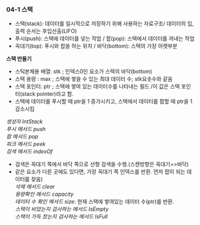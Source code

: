 ### 04-1 스택 

- 스택(stack): 데이터를 일시적으로 저장하기 위해 사용하는 자료구조/ 데이터의 입,출력 순서는 후입선출(LIFO)
- 푸시(push): 스택에 데이터를 넣는 작업 / 팝(pop): 스택에서 데이터를 꺼내는 작업
- 꼭대기(top): 푸시와 팝을 하는 위치 / 바닥(bottom): 스택의 가장 아랫부분

__스택 만들기__ 
- 스틱본체용 배열: stk ; 인덱스0인 요소가 스택의 바닥(bottom) 
- 스택 용량 : max ; 스택에 쌓을 수 있는 최대 데이터 수; stk요솟수와 같음
- 스택 포인터: ptr ; 스택에 쌓여 있는 데이터수를 나타내는 필드 /이 값은 스택 포인터(stack pointer)라고 함. 
- 스택에 데이터를 푸시할 때 ptr을 1 증가시키고, 스택에서 데이터를 팝할 때 ptr을 1 감소시킴

_생성자 IntStack_  
_푸시 메서드 push_  
_팝 메서드 pop_  
_피크 메서드 peek_  
_검색 메서드 indexOf_   
- 검색은 꼭대기 쪽에서 바닥 쪽으로 선형 검색을 수행.(스캔방향은 꼭대기=>바닥)
- 같은 요소가 다른 곳에도 있다면, 가장 꼭대기 쪽 인덱스를 반환. 먼저  팝이 되는 데이터를 찾음)  
_삭제 메서드 clear_  
_용량확인 메서드 capacity_  
_데이터 수 확인 메서드 size_: 현재 스택에 쌓여있는 데이터 수(ptr)를 반환.  
_스택이 비었는지 검사하는 메서드 IsEmpty_    
_스택이 가득 찼는지 검사하는 메서드 IsFull_  